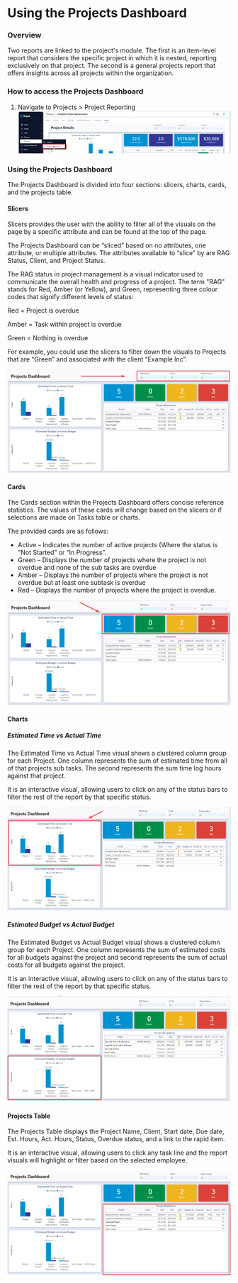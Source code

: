 # Using the Projects Dashboard

### Overview

Two reports are linked to the project's module. The first is an item-level report that considers the specific project in which it is nested, reporting exclusively on that project. The second is a general projects report that offers insights across all projects within the organization.

### How to access the Projects Dashboard

1. Navigate to Projects &gt; Project Reporting  
    ![image-1703720716996.png](./downloaded_image_1705286255139.png)

### Using the Projects Dashboard

The Projects Dashboard is divided into four sections: slicers, charts, cards, and the projects table.

#### Slicers

Slicers provides the user with the ability to filter all of the visuals on the page by a specific attribute and can be found at the top of the page.

The Projects Dashboard can be “sliced” based on no attributes, one attribute, or multiple attributes. The attributes available to “slice” by are RAG Status, Client, and Project Status.

The RAG status in project management is a visual indicator used to communicate the overall health and progress of a project. The term "RAG" stands for Red, Amber (or Yellow), and Green, representing three colour codes that signify different levels of status:

Red = Project is overdue

Amber = Task within project is overdue

Green = Nothing is overdue

For example, you could use the slicers to filter down the visuals to Projects that are “Green” and associated with the client “Example Inc”.

![image-1703720803555.png](./downloaded_image_1705286256156.png)

#### Cards

The Cards section within the Projects Dashboard offers concise reference statistics. The values of these cards will change based on the slicers or if selections are made on Tasks table or charts.

The provided cards are as follows:

- Active – Indicates the number of active projects (Where the status is “Not Started” or “In Progress”.
- Green – Displays the number of projects where the project is not overdue and none of the sub tasks are overdue
- Amber – Displays the number of projects where the project is not overdue but at least one subtask is overdue
- Red – Displays the number of projects where the project is overdue.

![image-1703720847041.png](./downloaded_image_1705286257170.png)

#### Charts

##### Estimated Time vs Actual Time

The Estimated Time vs Actual Time visual shows a clustered column group for each Project. One column represents the sum of estimated time from all of that projects sub tasks. The second represents the sum time log hours against that project.

It is an interactive visual, allowing users to click on any of the status bars to filter the rest of the report by that specific status.

![image-1703720885666.png](./downloaded_image_1705286258188.png)

##### Estimated Budget vs Actual Budget

The Estimated Budget vs Actual Budget visual shows a clustered column group for each Project. One column represents the sum of estimated costs for all budgets against the project and second represents the sum of actual costs for all budgets against the project.

It is an interactive visual, allowing users to click on any of the status bars to filter the rest of the report by that specific status.

![image-1703720955435.png](./downloaded_image_1705286259204.png)

#### Projects Table

The Projects Table displays the Project Name, Client, Start date, Due date, Est. Hours, Act. Hours, Status, Overdue status, and a link to the rapid item.

It is an interactive visual, allowing users to click any task line and the report visuals will highlight or filter based on the selected employee.

![image-1703720970994.png](./downloaded_image_1705286260220.png)